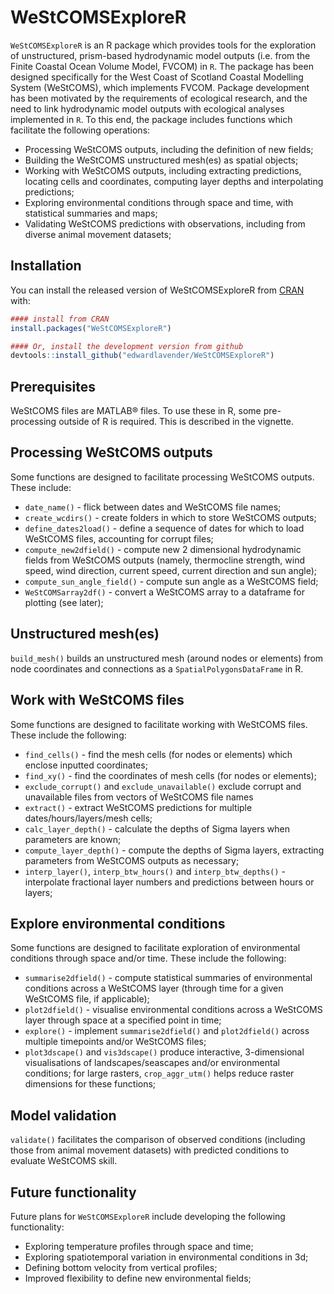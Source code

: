 
<!-- README.md is generated from README.Rmd. Please edit that file -->

# WeStCOMSExploreR

<!-- badges: start -->

<!-- badges: end -->

`WeStCOMSExploreR` is an R package which provides tools for the
exploration of unstructured, prism-based hydrodynamic model outputs
(i.e. from the Finite Coastal Ocean Volume Model, FVCOM) in `R`. The
package has been designed specifically for the West Coast of Scotland
Coastal Modelling System (WeStCOMS), which implements FVCOM. Package
development has been motivated by the requirements of ecological
research, and the need to link hydrodynamic model outputs with
ecological analyses implemented in `R`. To this end, the package
includes functions which facilitate the following operations:

  - Processing WeStCOMS outputs, including the definition of new fields;
  - Building the WeStCOMS unstructured mesh(es) as spatial objects;
  - Working with WeStCOMS outputs, including extracting predictions,
    locating cells and coordinates, computing layer depths and
    interpolating predictions;
  - Exploring environmental conditions through space and time, with
    statistical summaries and maps;
  - Validating WeStCOMS predictions with observations, including from
    diverse animal movement datasets;

## Installation

You can install the released version of WeStCOMSExploreR from
[CRAN](https://CRAN.R-project.org) with:

``` r
#### install from CRAN
install.packages("WeStCOMSExploreR")
```

``` r
#### Or, install the development version from github
devtools::install_github("edwardlavender/WeStCOMSExploreR")
```

## Prerequisites

WeStCOMS files are MATLAB® files. To use these in R, some pre-processing
outside of R is required. This is described in the vignette.

## Processing WeStCOMS outputs

Some functions are designed to facilitate processing WeStCOMS outputs.
These include:

  - `date_name()` - flick between dates and WeStCOMS file names;
  - `create_wcdirs()` - create folders in which to store WeStCOMS
    outputs;
  - `define_dates2load()` - define a sequence of dates for which to load
    WeStCOMS files, accounting for corrupt files;
  - `compute_new2dfield()` - compute new 2 dimensional hydrodynamic
    fields from WeStCOMS outputs (namely, thermocline strength, wind
    speed, wind direction, current speed, current direction and sun
    angle);
  - `compute_sun_angle_field()` - compute sun angle as a WeStCOMS field;
  - `WeStCOMSarray2df()` - convert a WeStCOMS array to a dataframe for
    plotting (see later);

## Unstructured mesh(es)

`build_mesh()` builds an unstructured mesh (around nodes or elements)
from node coordinates and connections as a `SpatialPolygonsDataFrame` in
R.

## Work with WeStCOMS files

Some functions are designed to facilitate working with WeStCOMS files.
These include the following:

  - `find_cells()` - find the mesh cells (for nodes or elements) which
    enclose inputted coordinates;
  - `find_xy()` - find the coordinates of mesh cells (for nodes or
    elements);
  - `exclude_corrupt()` and `exclude_unavailable()` exclude corrupt and
    unavailable files from vectors of WeStCOMS file names
  - `extract()` - extract WeStCOMS predictions for multiple
    dates/hours/layers/mesh cells;
  - `calc_layer_depth()` - calculate the depths of Sigma layers when
    parameters are known;
  - `compute_layer_depth()` - compute the depths of Sigma layers,
    extracting parameters from WeStCOMS outputs as necessary;
  - `interp_layer()`, `interp_btw_hours()` and `interp_btw_depths()` -
    interpolate fractional layer numbers and predictions between hours
    or layers;

## Explore environmental conditions

Some functions are designed to facilitate exploration of environmental
conditions through space and/or time. These include the following:

  - `summarise2dfield()` - compute statistical summaries of
    environmental conditions across a WeStCOMS layer (through time for a
    given WeStCOMS file, if applicable);
  - `plot2dfield()` - visualise environmental conditions across a
    WeStCOMS layer through space at a specified point in time;
  - `explore()` - implement `summarise2dfield()` and `plot2dfield()`
    across multiple timepoints and/or WeStCOMS files;
  - `plot3dscape()` and `vis3dscape()` produce interactive,
    3-dimensional visualisations of landscapes/seascapes and/or
    environmental conditions; for large rasters, `crop_aggr_utm()` helps
    reduce raster dimensions for these functions;

## Model validation

`validate()` facilitates the comparison of observed conditions
(including those from animal movement datasets) with predicted
conditions to evaluate WeStCOMS skill.

## Future functionality

Future plans for `WeStCOMSExploreR` include developing the following
functionality:

  - Exploring temperature profiles through space and time;
  - Exploring spatiotemporal variation in environmental conditions in
    3d;
  - Defining bottom velocity from vertical profiles;
  - Improved flexibility to define new environmental fields;
